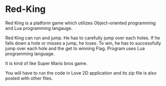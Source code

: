 # Red-King
 
Red King is a platform game which utilizes Object-oriented programming and Lua programming langauge. 

Red King can run and jump. He has to carefully jump over each holes. 
If he falls down a hole or misses a jump, he loses. To win, he has to successfully jump over each hole and the get to winning Flag.
Program uses Lua programming language. 

It is kind of like Super Mario bros game. 

You will have to run the code in Love 2D application and its zip file is also posted with other files.


